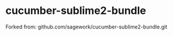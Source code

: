 cucumber-sublime2-bundle
========================

Forked from: github.com/sagework/cucumber-sublime2-bundle.git